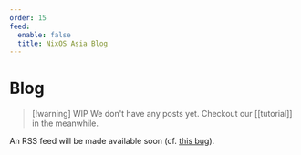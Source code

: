 ```yaml
---
order: 15
feed:
  enable: false
  title: NixOS Asia Blog
---
```


# Blog

>[!warning] WIP
> We don't have any posts yet. Checkout our [[tutorial]] in the meanwhile.

An RSS feed will be made available soon (cf. [this bug](https://github.com/srid/emanote/issues/490)).